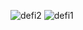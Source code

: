 ![defi2](https://user-images.githubusercontent.com/44436554/215838679-d1c82f5f-0de7-44e9-b413-e568e966122f.png)
![defi1](https://user-images.githubusercontent.com/44436554/215838686-cb65e3e0-5183-416a-b8e2-f928cae17a46.png)
